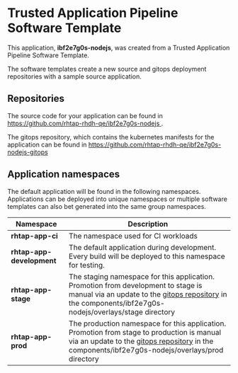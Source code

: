 # Trusted Application Pipeline Software Template

This application, **ibf2e7g0s-nodejs**, was created from a Trusted Application Pipeline Software Template.

The software templates create a new source and gitops deployment repositories with a sample source application. 

## Repositories

The source code for your application can be found in [https://github.com/rhtap-rhdh-qe/ibf2e7g0s-nodejs ](https://github.com/rhtap-rhdh-qe/ibf2e7g0s-nodejs ).
 
The gitops repository, which contains the kubernetes manifests for the application can be found in 
[https://github.com/rhtap-rhdh-qe/ibf2e7g0s-nodejs-gitops ](https://github.com/rhtap-rhdh-qe/ibf2e7g0s-nodejs-gitops ) 

## Application namespaces 

The default application will be found in the following namespaces. Applications can be deployed into unique namespaces or multiple software templates can also bet generated into the same group namespaces.  

|  Namespace   |  Description   |  
| -------- | -------- |
| **rhtap-app-ci** | The namespace used for CI workloads |
| **rhtap-app-development** | The default application during development. Every build will be deployed to this namespace for testing. |
| **rhtap-app-stage** | The staging namespace for this application. Promotion from development to stage is manual via an update to the [gitops repository](https://github.com/rhtap-rhdh-qe/ibf2e7g0s-nodejs-gitops ) in the components/ibf2e7g0s-nodejs/overlays/stage directory |
| **rhtap-app-prod** | The production namespace for this application. Promotion from stage to production is manual via an update to the [gitops repository](https://github.com/rhtap-rhdh-qe/ibf2e7g0s-nodejs-gitops ) in the components/ibf2e7g0s-nodejs/overlays/prod directory |